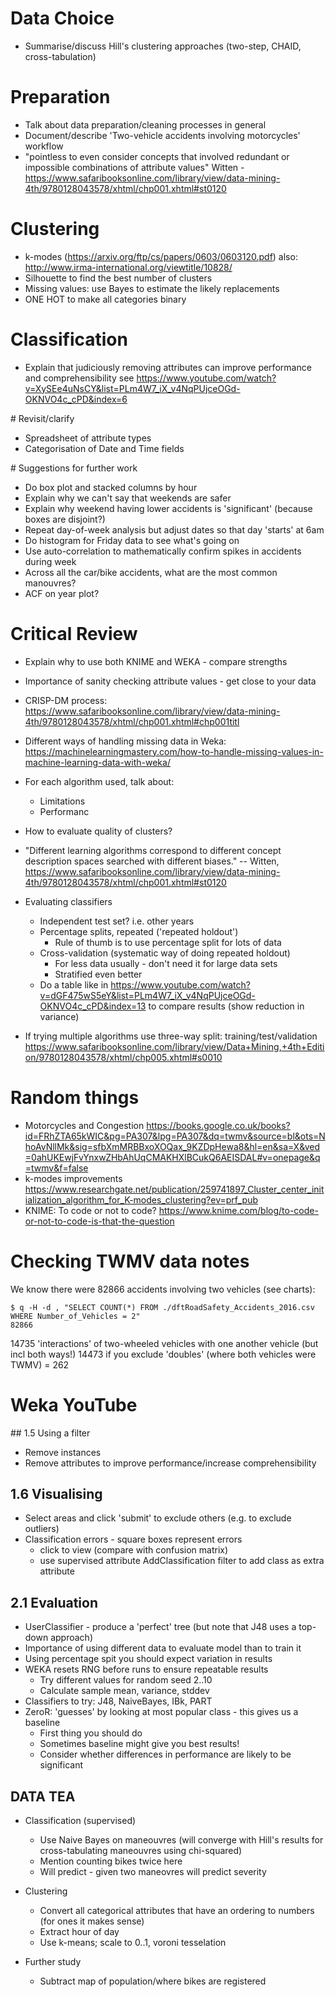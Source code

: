 # Data Choice

- Summarise/discuss Hill's clustering approaches (two-step, CHAID, cross-tabulation)

# Preparation

- Talk about data preparation/cleaning processes in general
- Document/describe 'Two-vehicle accidents involving motorcycles' workflow
- "pointless to even consider concepts that involved redundant or impossible combinations of attribute values"
  Witten - https://www.safaribooksonline.com/library/view/data-mining-4th/9780128043578/xhtml/chp001.xhtml#st0120

# Clustering

- k-modes (https://arxiv.org/ftp/cs/papers/0603/0603120.pdf)
  also: http://www.irma-international.org/viewtitle/10828/
- Silhouette to find the best number of clusters
- Missing values: use Bayes to estimate the likely replacements
- ONE HOT to make all categories binary

# Classification

- Explain that judiciously removing attributes can improve performance and comprehensibility
  see https://www.youtube.com/watch?v=XySEe4uNsCY&list=PLm4W7_iX_v4NqPUjceOGd-OKNVO4c_cPD&index=6

# Revisit/clarify

- Spreadsheet of attribute types
- Categorisation of Date and Time fields

# Suggestions for further work

- Do box plot and stacked columns by hour
- Explain why we can't say that weekends are safer
- Explain why weekend having lower accidents is 'significant' (because boxes are disjoint?)
- Repeat day-of-week analysis but adjust dates so that day 'starts' at 6am
- Do histogram for Friday data to see what's going on
- Use auto-correlation to mathematically confirm spikes in accidents during week
- Across all the car/bike accidents, what are the most common manouvres?
- ACF on year plot?

# Critical Review

- Explain why to use both KNIME and WEKA - compare strengths
- Importance of sanity checking attribute values - get close to your data
- CRISP-DM process: https://www.safaribooksonline.com/library/view/data-mining-4th/9780128043578/xhtml/chp001.xhtml#chp001titl
- Different ways of handling missing data in Weka: https://machinelearningmastery.com/how-to-handle-missing-values-in-machine-learning-data-with-weka/
- For each algorithm used, talk about:
  - Limitations
  - Performanc
- How to evaluate quality of clusters?
- "Different learning algorithms correspond to different concept description spaces searched with different biases." -- Witten, https://www.safaribooksonline.com/library/view/data-mining-4th/9780128043578/xhtml/chp001.xhtml#st0120

- Evaluating classifiers
  - Independent test set? i.e. other years
  - Percentage splits, repeated ('repeated holdout')
    - Rule of thumb is to use percentage split for lots of data
  - Cross-validation (systematic way of doing repeated holdout)
    - For less data usually - don't need it for large data sets
    - Stratified even better
  - Do a table like in https://www.youtube.com/watch?v=dGF475wS5eY&list=PLm4W7_iX_v4NqPUjceOGd-OKNVO4c_cPD&index=13 to compare results (show reduction in variance)
- If trying multiple algorithms use three-way split: training/test/validation
  https://www.safaribooksonline.com/library/view/Data+Mining,+4th+Edition/9780128043578/xhtml/chp005.xhtml#s0010

# Random things

- Motorcycles and Congestion
  https://books.google.co.uk/books?id=FRhZTA65kWIC&pg=PA307&lpg=PA307&dq=twmv&source=bl&ots=NhoAvNllMk&sig=sfbXmMRBBxoXOQax_9KZDpHewa8&hl=en&sa=X&ved=0ahUKEwjFvYnxwZHbAhUqCMAKHXlBCukQ6AEISDAL#v=onepage&q=twmv&f=false
- k-modes improvements
  https://www.researchgate.net/publication/259741897_Cluster_center_initialization_algorithm_for_K-modes_clustering?ev=prf_pub
- KNIME: To code or not to code?
  https://www.knime.com/blog/to-code-or-not-to-code-is-that-the-question

# Checking TWMV data notes

We know there were 82866 accidents involving two vehicles (see charts):

```
$ q -H -d , "SELECT COUNT(*) FROM ./dftRoadSafety_Accidents_2016.csv WHERE Number_of_Vehicles = 2"
82866
```

14735 'interactions' of two-wheeled vehicles with one another vehicle (but incl both ways!)
14473 if you exclude 'doubles' (where both vehicles were TWMV) = 262


# Weka YouTube

## 1.5 Using a filter

- Remove instances
- Remove attributes to improve performance/increase comprehensibility

## 1.6 Visualising

- Select areas and click 'submit' to exclude others (e.g. to exclude outliers)
- Classification errors - square boxes represent errors
  - click to view (compare with confusion matrix)
  - use supervised attribute AddClassification filter to add class as extra attribute

## 2.1 Evaluation

- UserClassifier - produce a 'perfect' tree (but note that J48 uses a top-down approach)
- Importance of using different data to evaluate model than to train it
- Using percentage spit you should expect variation in results
- WEKA resets RNG before runs to ensure repeatable results
  - Try different values for random seed 2..10
  - Calculate sample mean, variance, stddev
- Classifiers to try: J48, NaiveBayes, IBk, PART
- ZeroR: 'guesses' by looking at most popular class - this gives us a baseline
  - First thing you should do
  - Sometimes baseline might give you best results!
  - Consider whether differences in performance are likely to be significant


## DATA TEA

- Classification (supervised)
  - Use Naive Bayes on maneouvres (will converge with Hill's results for cross-tabulating maneouvres using chi-squared)
  - Mention counting bikes twice here
  - Will predict - given two maneovres will predict severity

- Clustering
  - Convert all categorical attributes that have an ordering to numbers (for ones it makes sense)
  - Extract hour of day
  - Use k-means; scale to 0..1, voroni tesselation
- Further study
  - Subtract map of population/where bikes are registered
